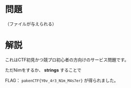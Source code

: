 # 問題
（ファイルが与えられる）

# 解説

これはCTF初見かつ競プロ初心者の方向けのサービス問題です。

ただNimをするか、 **strings** することで

FLAG： ```pakenCTF{Y0v_4r3_N1m_M4s7er}```  が得られました。